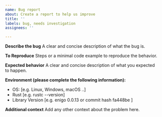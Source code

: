 ```yaml
---
name: Bug report
about: Create a report to help us improve
title: ''
labels: bug, needs investigation
assignees: ''

---
```


**Describe the bug**
A clear and concise description of what the bug is.

**To Reproduce**
Steps or a minimal code example to reproduce the behavior.

**Expected behavior**
A clear and concise description of what you expected to happen.

**Environment (please complete the following information):**
 - OS: [e.g. Linux, Windows, macOS ..]
 - Rust [e.g. rustc --version]
 - Library Version [e.g. enigo 0.0.13 or commit hash fa448be ]

**Additional context**
Add any other context about the problem here.
